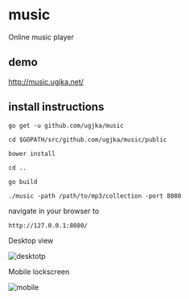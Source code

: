 # music
Online music player

## demo
http://music.ugjka.net/

## install instructions

`go get -u github.com/ugjka/music`

`cd $GOPATH/src/github.com/ugjka/music/public`

`bower install`

`cd ..`

`go build`

`./music -path /path/to/mp3/collection -port 8080`

navigate in your browser to

`http://127.0.0.1:8080/`

Desktop view

![desktotp](https://img.ugjka.net/tHMNjt4w.png)

Mobile lockscreen

![mobile](https://img.ugjka.net/WAeNnJ3q.png)
